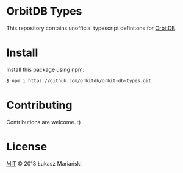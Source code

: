 # OrbitDB Types

This repository contains unofficial typescript definitons for [OrbitDB](https://github.com/orbitdb/orbit-db).

# Install

Install this package using [npm](https://github.com/orbitdb/orbit-db-types):

```sh
$ npm i https://github.com/orbitdb/orbit-db-types.git
```

# Contributing

Contributions are welcome. :)

# License

[MIT](LICENSE) © 2018 Łukasz Mariański
